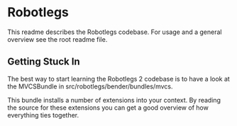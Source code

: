 # Robotlegs

This readme describes the Robotlegs codebase. For usage and a general overview see the root readme file.

## Getting Stuck In

The best way to start learning the Robotlegs 2 codebase is to have a look at the MVCSBundle in src/robotlegs/bender/bundles/mvcs.

This bundle installs a number of extensions into your context. By reading the source for these extensions you can get a good overview of how everything ties together.
